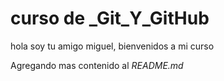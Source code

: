 # curso de _Git_Y_GitHub

hola soy tu amigo miguel, bienvenidos a mi curso

Agregando mas contenido al _README.md_

